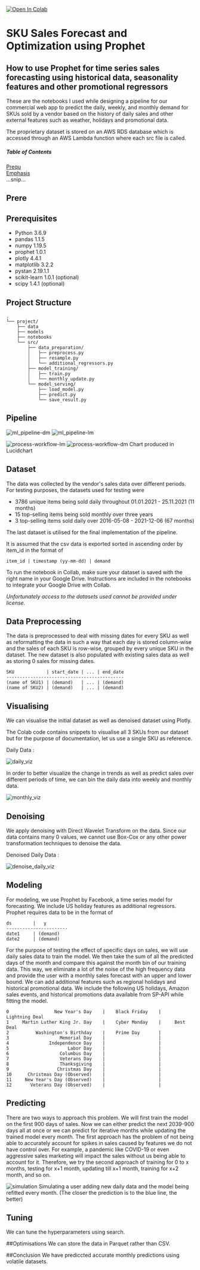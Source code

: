 [![Open In Colab](https://colab.research.google.com/assets/colab-badge.svg)](https://colab.research.google.com/drive/1qIl619KUAgBG2nD1lZzUwwVBwgqiyfDV?usp=sharing)

# SKU Sales Forecast and Optimization using Prophet
## How to use Prophet for time series sales forecasting using historical data, seasonality features and other promotional regressors 
These are the notebooks I used while designing a pipeline for our commercial web app to predict the daily, weekly, and monthly demand for SKUs sold by a vendor based on the history of daily sales and other external features such as weather, holidays and promotional data.

The proprietary dataset is stored on an AWS RDS database which is accessed through an AWS Lambda function where each src file is called.

##### Table of Contents  
[Prequ](#headers)  
[Emphasis](#emphasis)  
...snip...    
<a name="Prerequisites"/>
## Prere

## Prerequisites
- Python                        3.6.9
- pandas                        1.1.5
- numpy                         1.19.5
- prophet                       1.0.1
- plotly                        4.4.1
- matplotlib                    3.2.2
- pystan                        2.19.1.1
- scikit-learn                  1.0.1 (optional)
- scipy                         1.4.1 (optional)

## Project Structure 
```
.
└── project/
    ├── data
    ├── models
    ├── notebooks
    └── src/
        ├── data_preparation/
        │   ├── preprocess.py
        │   ├── resample.py
        │   └── additional_regressors.py
        ├── model_training/
        │   ├── train.py
        │   └── monthly_update.py
        └── model_serving/
            ├── load_model.py
            ├── predict.py
            └── save_result.py 
```

## Pipeline
![ml_pipeline-dm](https://github.com/dnezan/km-sku-prediction/blob/main/data/data_images/Copy%20of%20KwickMetrics%20Forecast%20Pipeline.png?raw=true#gh-dark-mode-only)
![ml_pipeline-lm](https://github.com/dnezan/km-sku-prediction/blob/main/data/data_images/KwickMetrics%20Forecast%20Pipeline-12.png?raw=true#gh-light-mode-only)


![process-workflow-lm](https://github.com/dnezan/km-sku-prediction/blob/main/data/data_images/Process%20map.png?raw=true#gh-light-mode-only)
![process-workflow-dm](https://github.com/dnezan/km-sku-prediction/blob/main/data/data_images/Process%20map%20-%20dark%20-2.png?raw=true#gh-dark-mode-only)
Chart produced in Lucidchart

## Dataset
The data was collected by the vendor's sales data over different periods. For testing purposes, the datasets used for testing were
- 3786 unique items being sold daily throughout 01.01.2021 - 25.11.2021 (11 months)
- 15 top-selling items being sold monthly over three years
- 3 top-selling items sold daily over 2016-05-08 - 2021-12-06 (67 months) 

The last dataset is utilised for the final implementation of the pipeline.

It is assumed that the csv data is exported sorted in ascending order by item_id in the format of 
```
item_id | timestamp (yy-mm-dd) | demand
```
To run the notebook in Collab, make sure your dataset is saved with the right name in your Google Drive. Instructions are included in the notebooks to integrate your Google Drive with Collab.

*Unfortunately access to the datasets used cannot be provided under license.*

## Data Preprocessing
The data is preprocessed to deal with missing dates for every SKU as well as reformatting the data in such a way that each day is stored column-wise and the sales of each SKU is row-wise, grouped by every unique SKU in the dataset. The new dataset is also populated with existing sales data as well as storing 0 sales for missing dates.
```
SKU            | start_date | ... | end_date
--------------------------------------------
(name of SKU1) | (demand)   | ... | (demand)
(name of SKU2) | (demand)   | ... | (demand)
```
## Visualising
We can visualise the initial dataset as well as denoised dataset using Plotly.

The Colab code contains snippets to visualise all 3 SKUs from our dataset but for the purpose of documentation, let us use a single SKU as reference. 

Daily Data :

![daily_viz](https://github.com/dnezan/km-sku-prediction/blob/main/data/data_images/Unknown-23.png?raw=true)

In order to better visualize the change in trends as well as predict sales over different periods of time, we can bin the daily data into weekly and monthly data.

![monthly_viz](https://github.com/dnezan/km-sku-prediction/blob/main/data/data_images/Unknown-22.png?raw=true)

## Denoising
We apply denoising with Direct Wavelet Transform on the data. Since our data contains many 0 values, we cannot use Box-Cox or any other power transformation techniques to denoise the data.

Denoised Daily Data :

![denoise_daily_viz](https://github.com/dnezan/km-sku-prediction/blob/main/data/data_images/Unknown-25.png?raw=true)

## Modeling
For modeling, we use Prophet by Facebook, a time series model for forecasting. We include US holiday features as additional regressors.  
Prophet requires data to be in the format of 
```
ds        |   y    
-----------------------
date1     | (demand)   
date2     | (demand)   
```
For the purpose of testing the effect of specific days on sales, we will use daily sales data to train the model. We then take the sum of all the predicted days of the month and compare this against the month bin of our training data. This way, we eliminate a lot of the noise of the high frequency data and provide the user with a monthly sales forecast with an upper and lower bound.
We can add additional features such as regional holidays and historical promotional data. We include the following US holidays, Amazon sales events, and historical promotions data available from SP-API while fitting the model.
```
0                 New Year's Day    |    Black Friday    |     Lightning Deal   
1     Martin Luther King Jr. Day    |    Cyber Monday    |     Best Deal
2          Washington's Birthday    |    Prime Day       |    
3                   Memorial Day    |                    |    
4               Independence Day    |                    |
5                      Labor Day    |                    |
6                   Columbus Day    |                    |
7                   Veterans Day    |                    |
8                   Thanksgiving    |                    |
9                  Christmas Day    |                    |
10      Christmas Day (Observed)    |                    |
11     New Year's Day (Observed)    |                    |
12       Veterans Day (Observed)    |                    |
```

## Predicting
There are two ways to approach this problem. We will first train the model on the first 900 days of sales. Now we can either predict the next 2039-900 days all at once or we can predict for iterative months while updating the trained model every month. The first approach has the problem of not being able to accurately account for spikes in sales caused by features we do not have control over. For example, a pandemic like COVID-19 or even aggressive sales marketing will impact the sales without us being able to account for it. Therefore, we try the second approach of training for 0 to x months, testing for x+1 month, updating till x+1 month, training for x+2 month, and so on.

![simulation](https://github.com/dnezan/km-sku-prediction/blob/main/data/data_images/results_6.gif?raw=true)
Simulating a user adding new daily data and the model being refitted every month. (The closer the prediction is to the blue line, the better)

## Tuning
We can tune the hyperparameters using search.

##Optimisations
We can store the data in Parquet rather than CSV.

##Conclusion
We have prediccted accurate monthly predictions using volatile datasets.


